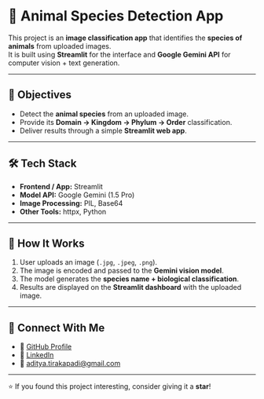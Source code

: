 # 🐾 Animal Species Detection App

This project is an **image classification app** that identifies the **species of animals** from uploaded images.  
It is built using **Streamlit** for the interface and **Google Gemini API** for computer vision + text generation.

---

## 🎯 Objectives
- Detect the **animal species** from an uploaded image.  
- Provide its **Domain → Kingdom → Phylum → Order** classification.  
- Deliver results through a simple **Streamlit web app**.  

---

## 🛠️ Tech Stack
- **Frontend / App:** Streamlit  
- **Model API:** Google Gemini (1.5 Pro)  
- **Image Processing:** PIL, Base64  
- **Other Tools:** httpx, Python  

---

## 🚀 How It Works
1. User uploads an image (`.jpg`, `.jpeg`, `.png`).  
2. The image is encoded and passed to the **Gemini vision model**.  
3. The model generates the **species name + biological classification**.  
4. Results are displayed on the **Streamlit dashboard** with the uploaded image.  

---

## 📎 Connect With Me
- 💼 [GitHub Profile](https://github.com/Aditya181-del)  
- 🔗 [LinkedIn](https://www.linkedin.com/in/aditya-tirakapadi-90a38b26b/)  
- 📧 aditya.tirakapadi@gmail.com  

---

⭐ If you found this project interesting, consider giving it a **star**!
